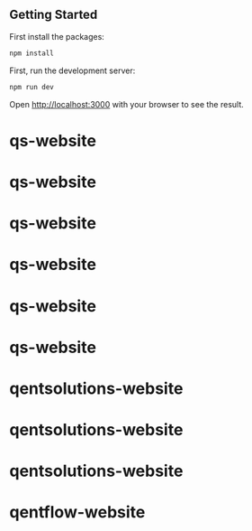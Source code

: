 ## Getting Started

First install the packages: 
```bash
npm install
```

First, run the development server:

```bash
npm run dev
```

Open [http://localhost:3000](http://localhost:3000) with your browser to see the result.

# qs-website
# qs-website
# qs-website
# qs-website
# qs-website
# qs-website
# qentsolutions-website
# qentsolutions-website
# qentsolutions-website
# qentflow-website
